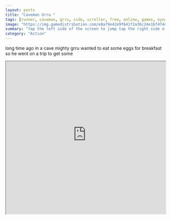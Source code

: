 ```yaml
---
layout: posts
title: "Caveman Grru "
tags: [runner, caveman, grru, side, scroller, free, online, games, oyna, game, free, games, play, play, games]
image: "https://img.gamedistribution.com/e8a79e42e9f641f2a36c24e1bf474d72-512x384.jpeg"
summary: "tap the left side of the screen to jump tap the right side of the screen to attack smash dinos avoid falling down keep the pace and stay alive  free online games oyna game free games play play games"
category: "Action"
---
```


long time ago in a cave mighty grru wanted to eat some eggs for breakfast so he went on a trip to get some

<iframe width="100%" height="480px;" src="https://html5.gamedistribution.com/e8a79e42e9f641f2a36c24e1bf474d72/"></iframe>